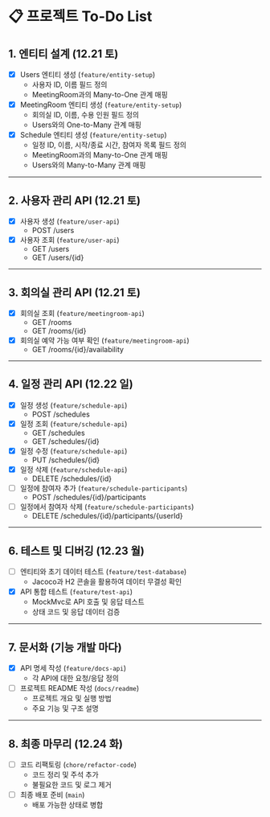 # 📋 프로젝트 To-Do List

## 1. 엔티티 설계  (12.21 토)
- [X] Users 엔티티 생성 (`feature/entity-setup`)
    - 사용자 ID, 이름 필드 정의
    - MeetingRoom과의 Many-to-One 관계 매핑
- [X] MeetingRoom 엔티티 생성 (`feature/entity-setup`)
    - 회의실 ID, 이름, 수용 인원 필드 정의
    - Users와의 One-to-Many 관계 매핑
- [X] Schedule 엔티티 생성 (`feature/entity-setup`)
    - 일정 ID, 이름, 시작/종료 시간, 참여자 목록 필드 정의
    - MeetingRoom과의 Many-to-One 관계 매핑
    - Users와의 Many-to-Many 관계 매핑

---

## 2. 사용자 관리 API (12.21 토)
- [X] 사용자 생성 (`feature/user-api`)
    - POST /users
- [X] 사용자 조회 (`feature/user-api`)
    - GET /users
    - GET /users/{id}

---

## 3. 회의실 관리 API (12.21 토)
- [X] 회의실 조회 (`feature/meetingroom-api`)
    - GET /rooms
    - GET /rooms/{id}
- [X] 회의실 예약 가능 여부 확인 (`feature/meetingroom-api`)
    - GET /rooms/{id}/availability

---

## 4. 일정 관리 API (12.22 일)
- [X] 일정 생성 (`feature/schedule-api`)
    - POST /schedules
- [X] 일정 조회 (`feature/schedule-api`)
    - GET /schedules
    - GET /schedules/{id}
- [X] 일정 수정 (`feature/schedule-api`)
    - PUT /schedules/{id}
- [X] 일정 삭제 (`feature/schedule-api`)
    - DELETE /schedules/{id}
- [ ] 일정에 참여자 추가 (`feature/schedule-participants`)
    - POST /schedules/{id}/participants
- [ ] 일정에서 참여자 삭제 (`feature/schedule-participants`)
    - DELETE /schedules/{id}/participants/{userId}

---


## 6. 테스트 및 디버깅 (12.23 월)
- [ ] 엔티티와 초기 데이터 테스트 (`feature/test-database`)
    - Jacoco과 H2 콘솔을 활용하여 데이터 무결성 확인
- [X] API 통합 테스트 (`feature/test-api`)
    - MockMvc로 API 호출 및 응답 테스트
    - 상태 코드 및 응답 데이터 검증

---

## 7. 문서화 (기능 개발 마다)
- [X] API 명세 작성 (`feature/docs-api`)
    - 각 API에 대한 요청/응답 정의
- [ ] 프로젝트 README 작성 (`docs/readme`)
    - 프로젝트 개요 및 실행 방법
    - 주요 기능 및 구조 설명

---

## 8. 최종 마무리 (12.24 화)
- [ ] 코드 리팩토링 (`chore/refactor-code`)
    - 코드 정리 및 주석 추가
    - 불필요한 코드 및 로그 제거
- [ ] 최종 배포 준비 (`main`)
    - 배포 가능한 상태로 병합
